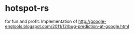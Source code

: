 # hotspot-rs
for fun and profit: Implementation of http://google-engtools.blogspot.com/2011/12/bug-prediction-at-google.html
